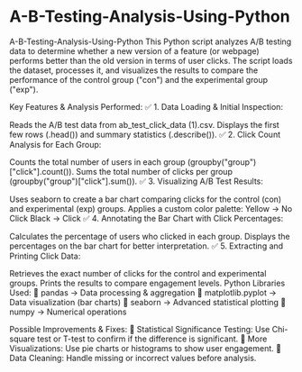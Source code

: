 # A-B-Testing-Analysis-Using-Python
A-B-Testing-Analysis-Using-Python
This Python script analyzes A/B testing data to determine whether a new version of a feature (or webpage) performs better than the old version in terms of user clicks. The script loads the dataset, processes it, and visualizes the results to compare the performance of the control group ("con") and the experimental group ("exp").

Key Features & Analysis Performed: ✅ 1. Data Loading & Initial Inspection:

Reads the A/B test data from ab_test_click_data (1).csv. Displays the first few rows (.head()) and summary statistics (.describe()). ✅ 2. Click Count Analysis for Each Group:

Counts the total number of users in each group (groupby("group")["click"].count()). Sums the total number of clicks per group (groupby("group")["click"].sum()). ✅ 3. Visualizing A/B Test Results:

Uses seaborn to create a bar chart comparing clicks for the control (con) and experimental (exp) groups. Applies a custom color palette: Yellow → No Click Black → Click ✅ 4. Annotating the Bar Chart with Click Percentages:

Calculates the percentage of users who clicked in each group. Displays the percentages on the bar chart for better interpretation. ✅ 5. Extracting and Printing Click Data:

Retrieves the exact number of clicks for the control and experimental groups. Prints the results to compare engagement levels. Python Libraries Used: 📌 pandas → Data processing & aggregation 📌 matplotlib.pyplot → Data visualization (bar charts) 📌 seaborn → Advanced statistical plotting 📌 numpy → Numerical operations

Possible Improvements & Fixes: 🚀 Statistical Significance Testing: Use Chi-square test or T-test to confirm if the difference is significant. 🚀 More Visualizations: Use pie charts or histograms to show user engagement. 🚀 Data Cleaning: Handle missing or incorrect values before analysis.
